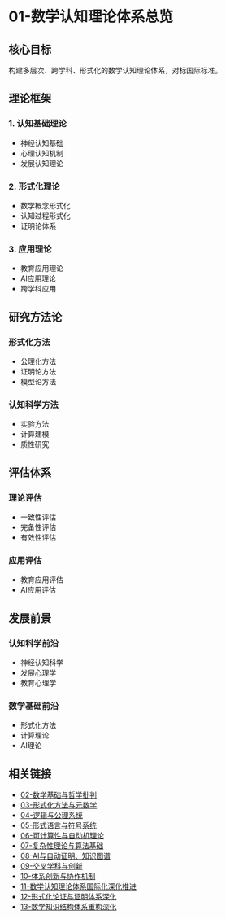 # 01-数学认知理论体系总览

## 核心目标

构建多层次、跨学科、形式化的数学认知理论体系，对标国际标准。

## 理论框架

### 1. 认知基础理论

- 神经认知基础
- 心理认知机制
- 发展认知理论

### 2. 形式化理论

- 数学概念形式化
- 认知过程形式化
- 证明论体系

### 3. 应用理论

- 教育应用理论
- AI应用理论
- 跨学科应用

## 研究方法论

### 形式化方法

- 公理化方法
- 证明论方法
- 模型论方法

### 认知科学方法

- 实验方法
- 计算建模
- 质性研究

## 评估体系

### 理论评估

- 一致性评估
- 完备性评估
- 有效性评估

### 应用评估

- 教育应用评估
- AI应用评估

## 发展前景

### 认知科学前沿

- 神经认知科学
- 发展心理学
- 教育心理学

### 数学基础前沿

- 形式化方法
- 计算理论
- AI理论

## 相关链接

- [02-数学基础与哲学批判](./02-数学基础与哲学批判/)
- [03-形式化方法与元数学](./03-形式化方法与元数学/)
- [04-逻辑与公理系统](./04-逻辑与公理系统/)
- [05-形式语言与符号系统](./05-形式语言与符号系统/)
- [06-可计算性与自动机理论](./06-可计算性与自动机理论/)
- [07-复杂性理论与算法基础](./07-复杂性理论与算法基础/)
- [08-AI与自动证明、知识图谱](./08-AI与自动证明、知识图谱/)
- [09-交叉学科与创新](./09-交叉学科与创新/)
- [10-体系创新与协作机制](./10-体系创新与协作机制/)
- [11-数学认知理论体系国际化深化推进](./11-数学认知理论体系国际化深化推进.md)
- [12-形式化论证与证明体系深化](./12-形式化论证与证明体系深化.md)
- [13-数学知识结构体系重构深化](./13-数学知识结构体系重构深化.md)
